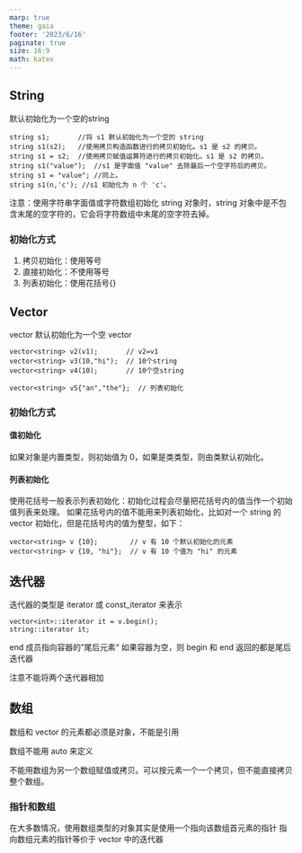 ```yaml
---
marp: true
theme: gaia
footer: '2023/6/16'
paginate: true
size: 16:9
math: katex
---
```


## String
默认初始化为一个空的string
```
string s1;       //将 s1 默认初始化为一个空的 string
string s1(s2);   //使用拷贝构造函数进行的拷贝初始化。s1 是 s2 的拷贝。
string s1 = s2;  //使用拷贝赋值运算符进行的拷贝初始化。s1 是 s2 的拷贝。
string s1("value");  //s1 是字面值 "value" 去除最后一个空字符后的拷贝。
string s1 = "value"; //同上。
string s1(n,'c'); //s1 初始化为 n 个 'c'。
```
注意：使用字符串字面值或字符数组初始化 string 对象时，string 对象中是不包含末尾的空字符的，它会将字符数组中末尾的空字符去掉。

### 初始化方式
1. 拷贝初始化：使用等号
2. 直接初始化：不使用等号
3. 列表初始化：使用花括号{}
## Vector
vector 默认初始化为一个空 vector
```
vector<string> v2(v1);       // v2=v1
vector<string> v3(10,"hi");  // 10个string
vector<string> v4(10);       // 10个空string

vector<string> v5{"an","the"};  // 列表初始化
```

### 初始化方式
#### 值初始化
如果对象是内置类型，则初始值为 0，如果是类类型，则由类默认初始化。
#### 列表初始化
使用花括号一般表示列表初始化：初始化过程会尽量把花括号内的值当作一个初始值列表来处理。
如果花括号内的值不能用来列表初始化，比如对一个 string 的 vector 初始化，但是花括号内的值为整型，如下：
```
vector<string> v {10};        // v 有 10 个默认初始化的元素
vector<string> v {10, "hi"};  // v 有 10 个值为 "hi" 的元素
```

## 迭代器
迭代器的类型是 iterator 或 const_iterator 来表示
```
vector<int>::iterator it = v.begin();
string::iterator it;
```
end 成员指向容器的”尾后元素“
如果容器为空，则 begin 和 end 返回的都是尾后迭代器

注意不能将两个迭代器相加

## 数组
数组和 vector 的元素都必须是对象，不能是引用

数组不能用 auto 来定义

不能用数组为另一个数组赋值或拷贝。可以按元素一个一个拷贝，但不能直接拷贝整个数组。

### 指针和数组
在大多数情况，使用数组类型的对象其实是使用一个指向该数组首元素的指针
指向数组元素的指针等价于 vector 中的迭代器

